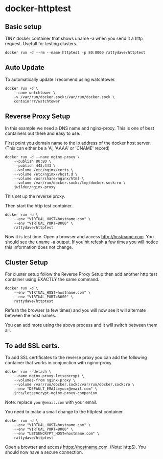 # docker-httptest


## Basic setup

TINY docker container that shows uname -a when you send it a http request. Usefull for testing clusters.

```
docker run -d --rm --name httptest -p 80:8000 rattydave/httptest
```


## Auto Update

To automatically update I recomend using watchtower.

```
docker run -d \
    --name watchtower \
    -v /var/run/docker.sock:/var/run/docker.sock \
    containrrr/watchtower
```

## Reverse Proxy Setup

In this example we need a DNS name and nginx-proxy. This is one of best containers out there and easy to use.

First point you domain name to the ip address of the docker host server. (This can either be a 'A', 'AAAA' or 'CNAME' record)

```
docker run -d --name nginx-proxy \
    --publish 80:80 \
    --publish 443:443 \
    --volume /etc/nginx/certs \
    --volume /etc/nginx/vhost.d \
    --volume /usr/share/nginx/html \
    --volume /var/run/docker.sock:/tmp/docker.sock:ro \
    jwilder/nginx-proxy
```

This set up the reverse proxy. 

Then start the http test container. 

```
docker run -d \
    --env "VIRTUAL_HOST=hostname.com" \
    --env "VIRTUAL_PORT=8000" \
    rattydave/httptest
```

Now it is test time. Open a browser and access http://hostname.com. You should see the uname -a output. If you hit refesh a few times you will notice this information does not change.

## Cluster Setup

For cluster setup follow the Reverse Proxy Setup then add another http test container using EXACTLY the same command.

```
docker run -d \
    --env "VIRTUAL_HOST=hostname.com" \
    --env "VIRTUAL_PORT=8000" \
    rattydave/httptest
```

Refesh the browser (a few times) and you will now see it will alternate between the host names.

You can add more using the above process and it will switch between them all.

## To add SSL certs.

To add SSL certificates to the reverse proxy you can add the following container that works in conjunction with nginx-proxy.

```
docker run --detach \
    --name nginx-proxy-letsencrypt \
    --volumes-from nginx-proxy \
    --volume /var/run/docker.sock:/var/run/docker.sock:ro \
    --env "DEFAULT_EMAIL=your@email.com" \
    jrcs/letsencrypt-nginx-proxy-companion
```

Note: replace `your@email.com` with your email.

You need to make a small change to the httptest container.  

```
docker run -d \
    --env "VIRTUAL_HOST=hostname.com" \
    --env "VIRTUAL_PORT=8000" \
    --env "LETSENCRYPT_HOST=hostname.com" \
    rattydave/httptest
```

Open a browser and access https://hostname.com. (Note: httpS). You should now have a secure connection. 





